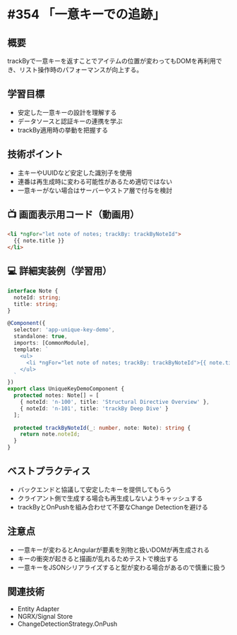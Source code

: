 # #354 「一意キーでの追跡」

## 概要
trackByで一意キーを返すことでアイテムの位置が変わってもDOMを再利用でき、リスト操作時のパフォーマンスが向上する。

## 学習目標
- 安定した一意キーの設計を理解する
- データソースと認証キーの連携を学ぶ
- trackBy適用時の挙動を把握する

## 技術ポイント
- 主キーやUUIDなど安定した識別子を使用
- 連番は再生成時に変わる可能性があるため適切ではない
- 一意キーがない場合はサーバーやストア層で付与を検討

## 📺 画面表示用コード（動画用）
```html
<li *ngFor="let note of notes; trackBy: trackByNoteId">
  {{ note.title }}
</li>
```

## 💻 詳細実装例（学習用）
```typescript
interface Note {
  noteId: string;
  title: string;
}

@Component({
  selector: 'app-unique-key-demo',
  standalone: true,
  imports: [CommonModule],
  template: `
    <ul>
      <li *ngFor="let note of notes; trackBy: trackByNoteId">{{ note.title }}</li>
    </ul>
  `
})
export class UniqueKeyDemoComponent {
  protected notes: Note[] = [
    { noteId: 'n-100', title: 'Structural Directive Overview' },
    { noteId: 'n-101', title: 'trackBy Deep Dive' }
  ];

  protected trackByNoteId(_: number, note: Note): string {
    return note.noteId;
  }
}
```

## ベストプラクティス
- バックエンドと協議して安定したキーを提供してもらう
- クライアント側で生成する場合も再生成しないようキャッシュする
- trackByとOnPushを組み合わせて不要なChange Detectionを避ける

## 注意点
- 一意キーが変わるとAngularが要素を別物と扱いDOMが再生成される
- キーの衝突が起きると描画が乱れるためテストで検出する
- 一意キーをJSONシリアライズすると型が変わる場合があるので慎重に扱う

## 関連技術
- Entity Adapter
- NGRX/Signal Store
- ChangeDetectionStrategy.OnPush
